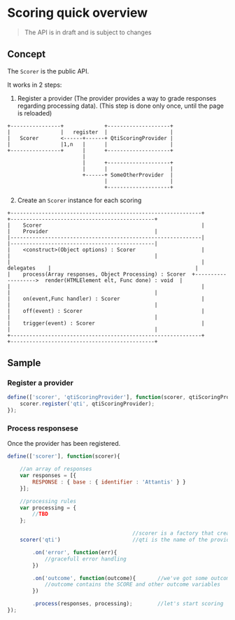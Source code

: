 # Scoring quick overview

> The API is in draft and is subject to changes


## Concept
 
The `Scorer` is the public API. 

It works in 2 steps:

1. Register a provider (The provider provides a way to grade responses regarding processing data). (This step is done only once, until the page is reloaded)

```
+----------------+             +--------------------+
|                |   register  |                    |
|   Scorer       <------+------+ QtiScoringProvider |
|                |1,n   |      |                    |
+----------------+      |      +--------------------+
                        |                            
                        |      +--------------------+
                        |      |                    |
                        +------+ SomeOtherProvider  |
                               |                    |
                               +--------------------+
```
   
2. Create an `Scorer` instance for each scoring

```
+-------------------------------------------------------------+               +----------------------------------------------+
|    Scorer                                                   |               |    Provider                                  |
|-------------------------------------------------------------|               |----------------------------------------------|
|    <construct>(Object options) : Scorer                     |               |                                              |
|                                                             |  delegates    |                                              |
|    process(Array responses, Object Processing) : Scorer  +------------------->  render(HTMLElement elt, Func done) : void  |
|                                                             |               |                                              |
|    on(event,Func handler) : Scorer                          |               |                                              |
|    off(event) : Scorer                                      |               |                                              |
|    trigger(event) : Scorer                                  |               |                                              |
+-------------------------------------------------------------+               +----------------------------------------------+
```

## Sample

### Register a provider

```javascript
define(['scorer', 'qtiScoringProvider'], function(scorer, qtiScoringProvider){
    scorer.register('qti', qtiScoringProvider);
});
```


### Process responsese

Once the provider has been registered.

```javascript
define(['scorer'], function(scorer){

    //an array of responses
    var responses = [{
        RESPONSE : { base : { identifier : 'Attantis' } }
    }];    

    //processing rules  
    var processing = {
        //TBD
    };

                                        //scorer is a factory that creates a chainable instance.
    scorer('qti')                       //qti is the name of the provider registered previously

		.on('error', function(err){         
			//gracefull error handling
        })

        .on('outcome', function(outcome){       //we've got some outcome
            //outcome contains the SCORE and other outcome variables
        })

        .process(responses, processing);        //let's start scoring
});
```

